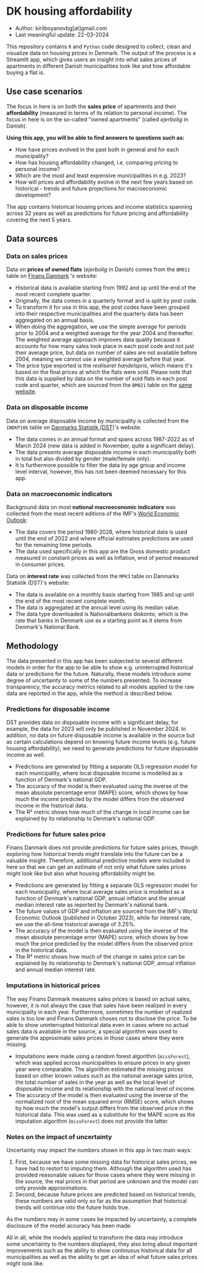 # DK housing affordability

- Author: kirilboyanovbg[at]gmail.com
- Last meaningful update: 22-03-2024

This repository contains `R` and `Python` code designed to collect, clean and visualize data on housing prices in Denmark. The output of the process is a Streamlit app, which gives users an insight into what sales prices of apartments in different Danish municipalities look like and how affordable buying a flat is.

## Use case scenarios

The focus in here is on both the **sales price** of apartments and their **affordability** (measured in terms of its relation to personal income). The focus in here is on the so-called "owned apartments" (called *ejerbolig* in Danish).

**Using this app, you will be able to find answers to questions such as:**

- How have prices evolved in the past both in general and for each municipality?
- How has housing affordability changed, i.e. comparing pricing to personal income?
- Which are the most and least expensive municipalities in e.g. 2023?
- How will prices and affordability evolve in the next few years based on historical - trends and future projections for macroeconomic development?

The app contains historical housing prices and income statistics spanning across 32 years as well as predictions for future pricing and affordability covering the next 5 years.

## Data sources

### Data on sales prices

Data on **prices of owned flats** (*ejerbolig* in Danish) comes from the `BM011` table on [Finans Danmark](http://localhost:8501/rkr.statistikbank.dk) 's website:

- Historical data is available starting from 1992 and up until the end of the most recent complete quarter.
- Originally, the data comes in a quarterly format and is split by post code.
- To transform it for use in this app, the post codes have been grouped into their respective municipalities and the quarterly data has been aggregated on an annual basis.
- When doing the aggregation, we use the simple average for periods prior to 2004 and a weighted average for the year 2004 and thereafter. The weighted average approach improves data quality because it accounts for how many sales took place in each post code and not just their average price, but data on number of sales are not available before 2004, meaning we cannot use a weighted average before that year.
- The price type exported is the *realiseret handelspris*, which means it's based on the final prices at which the flats were sold.
Please note that this data is supplied by data on the number of sold flats in each post code and quarter, which are sourced from the `BM021` table on the [same website](http://localhost:8501/rkr.statistikbank.dk).

### Data on disposable income

Data on average disposable income by municipality is collected from the `INDKP106` table on [Danmarks Statistik (DST)](www.dst.dk)'s website.

- The data comes in an annual format and spans across 1987-2022 as of March 2024 (new data is added in November, quite a significant delay).
- The data presents average disposable income in each municipality both in total but also divided by gender (male/female only).
- It is furthermore possible to filter the data by age group and income level interval, however, this has not been deemed necessary for this app.

### Data on macroeconomic indicators

Background data on most **national macroeconomic indicators** was collected from the most recent editions of the IMF's [World Economic Outlook](https://www.imf.org/en/Publications/WEO):

- The data covers the period 1980-2028, where historical data is used until the end of 2022 and where official estimates predictions are used for the remaining time periods.
- The data used specifically in this app are the Gross domestic product measured in constant prices as well as Inflation, end of period measured in consumer prices.


Data on **interest rate** was collected from the `MPK3` table on Danmarks Statistik (DST)'s website:

- The data is available on a monthly basis starting from 1985 and up until the end of the most recent complete month.
- The data is aggregated at the annual level using its median value.
- The data type downloaded is Nationalbankens diskonto, which is the rate that banks in Denmark use as a starting point as it stems from Denmark's National Bank.

## Methodology

The data presented in this app has been subjected to several different models in order for the app to be able to show e.g. uninterrupted historical data or predictions for the future. Naturally, these models introduce some degree of uncertainty to some of the numbers presented. To increase transparency, the accuracy metrics related to all models applied to the raw data are reported in the app, while the method is described below.

### Predictions for disposable income
DST provides data on disposable income with a significant delay, for example, the data for 2023 will only be published in November 2024. In addition, no data on future disposable income is available in the source but as certain calculations depend on knowing future income levels (e.g. future housing affordability), we need to generate predictions for future disposable income as well.

- Predictions are generated by fitting a separate OLS regression model for each municipality, where local disposable income is modelled as a function of Denmark's national GDP.
- The accuracy of the model is then evaluated using the inverse of the mean absolute percentage error (MAPE) score, which shows by how much the income predicted by the model differs from the observed income in the historical data.
- The R² metric shows how much of the change in local income can be explained by its relationship to Denmark's national GDP.

### Predictions for future sales price

Finans Danmark does not provide predictions for future sales prices, though exploring how historical trends might translate into the future can be a valuable insight. Therefore, additional predictive models were included in here so that we can get an estimate of not only what future sales prices might look like but also what housing affordability might be.

- Predictions are generated by fitting a separate OLS regression model for each municipality, where local average sales price is modelled as a function of Denmark's national GDP, annual inflation and the annual median interest rate as reported by Denmark's national bank.
- The future values of GDP and inflation are sourced from the IMF's World Economic Outlook (published in October 2023), while for interest rate, we use the all-time historical average of 3.25%.
- The accuracy of the model is then evaluated using the inverse of the mean absolute percentage error (MAPE) score, which shows by how much the price predicted by the model differs from the observed price in the historical data.
- The R² metric shows how much of the change in sales price can be explained by its relationship to Denmark's national GDP, annual inflation and annual median interest rate.

### Imputations in historical prices

The way Finans Danmark measures sales prices is based on actual sales, however, it is not always the case that sales have been realized in every municipality in each year. Furthermore, sometimes the number of realized sales is too low and Finans Danmark choses not to disclose the price. To be able to show uninterrupted historical data even in cases where no actual sales data is available in the source, a special algorithm was used to generate the approximate sales prices in those cases where they were missing.

- Imputations were made using a random forest algorithm (`missForest`), which was applied across municipalities to ensure prices in any given year were comparable. The algorithm estimated the missing prices based on other known values such as the national average sales price, the total number of sales in the year as well as the local level of disposable income and its relationship with the national level of income.
- The accuracy of the model is then evaluated using the inverse of the normalized root of the mean squared error (RMSE) score, which shows by how much the model's output differs from the observed price in the historical data. This was used as a substitute for the MAPE score as the imputation algorithm (`missForest`) does not provide the latter.

### Notes on the impact of uncertainty
Uncertainty may impact the numbers shown in this app in two main ways:

1. First, because we have some missing data for historical sales prices, we have had to restort to imputing them. Although the algorithm used has provided reasonable values for those cases where they were missing in the source, the real prices in that period are unknown and the model can only provide approximations.
2. Second, because future prices are predicted based on historical trends, these numbers are valid only so far as the assumption that historical trends will continue into the future holds true.

As the numbers may in some cases be impacted by uncertainty, a complete disclosure of the model accuracy has been made.

All in all, while the models applied to transform the data may introduce some uncertainty to the numbers displayed, they also bring about important improvements such as the ability to show continuous historical data for all municipalities as well as the ability to get an idea of what future sales prices might look like.